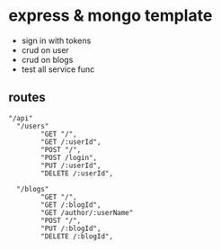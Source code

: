 # express & mongo template

-   sign in with tokens
-   crud on user
-   crud on blogs
-   test all service func

## routes

    "/api"
      "/users"
            "GET "/",
            "GET /:userId",
            "POST "/",
            "POST /login",
            "PUT /:userId",
            "DELETE /:userId",

      "/blogs"
            "GET "/",
            "GET /:blogId",
            "GET /author/:userName"
            "POST "/",
            "PUT /:blogId",
            "DELETE /:blogId",
